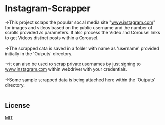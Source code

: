 # Instagram-Scrapper

->This project scraps the popular social media site "www.instagram.com" for images and videos based on the public username and the number of scrolls provided as parameters.
It also process the Video and Corousel links to get Videos distinct posts within a Corousel. 
</br></br>
->The scrapped data is saved in a folder with name as 'username' provided initially in the 'Outputs' directory.
</br></br>
->It can also be used to scrap private usernames by just signing to www.instagram.com within webdriver with your credentials.
</br></br>
->Some sample scrapped data is being attached here within the 'Outputs' directory.
</br></br>
## License
[MIT](https://choosealicense.com/licenses/mit/)
